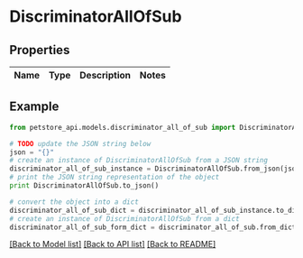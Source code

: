 # DiscriminatorAllOfSub


## Properties

Name | Type | Description | Notes
------------ | ------------- | ------------- | -------------

## Example

```python
from petstore_api.models.discriminator_all_of_sub import DiscriminatorAllOfSub

# TODO update the JSON string below
json = "{}"
# create an instance of DiscriminatorAllOfSub from a JSON string
discriminator_all_of_sub_instance = DiscriminatorAllOfSub.from_json(json)
# print the JSON string representation of the object
print DiscriminatorAllOfSub.to_json()

# convert the object into a dict
discriminator_all_of_sub_dict = discriminator_all_of_sub_instance.to_dict()
# create an instance of DiscriminatorAllOfSub from a dict
discriminator_all_of_sub_form_dict = discriminator_all_of_sub.from_dict(discriminator_all_of_sub_dict)
```
[[Back to Model list]](../README.md#documentation-for-models) [[Back to API list]](../README.md#documentation-for-api-endpoints) [[Back to README]](../README.md)


